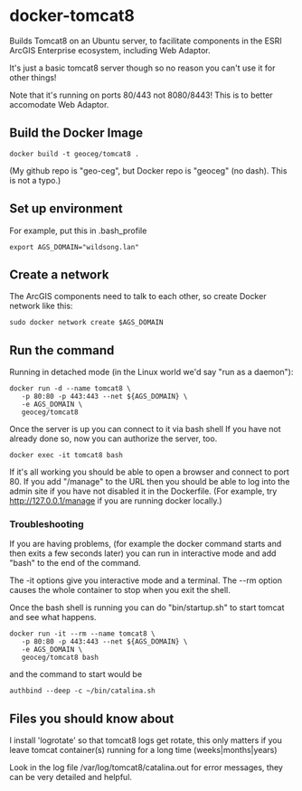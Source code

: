 # docker-tomcat8
Builds Tomcat8 on an Ubuntu server, to facilitate
components in the ESRI ArcGIS Enterprise ecosystem,
including Web Adaptor.

It's just a basic tomcat8 server though so no reason you can't use it for other things!

Note that it's running on ports 80/443 not 8080/8443! This is to better accomodate Web Adaptor.

## Build the Docker Image

    docker build -t geoceg/tomcat8 .

(My github repo is "geo-ceg", but Docker repo is "geoceg" (no dash). This is not a typo.)

## Set up environment

For example, put this in .bash_profile

    export AGS_DOMAIN="wildsong.lan"

## Create a network

The ArcGIS components need to talk to each other, so create Docker network like this:

    sudo docker network create $AGS_DOMAIN

## Run the command

Running in detached mode (in the Linux world we'd say "run as a daemon"):

    docker run -d --name tomcat8 \
       -p 80:80 -p 443:443 --net ${AGS_DOMAIN} \
       -e AGS_DOMAIN \
       geoceg/tomcat8

Once the server is up you can connect to it via bash shell
If you have not already done so, now you can authorize the server, too.

    docker exec -it tomcat8 bash 

If it's all working you should be able to open a browser and connect
to port 80.  If you add "/manage" to the URL then you should be able
to log into the admin site if you have not disabled it in the
Dockerfile. (For example, try http://127.0.0.1/manage if you are running
docker locally.)

### Troubleshooting

If you are having problems, (for example the docker command starts and
then exits a few seconds later) you can run in interactive mode
and add "bash" to the end of the command.

The -it options give you interactive mode and a terminal. The --rm option
causes the whole container to stop when you exit the shell.

Once the bash shell is running you can do "bin/startup.sh" to start tomcat
and see what happens.

    docker run -it --rm --name tomcat8 \
       -p 80:80 -p 443:443 --net ${AGS_DOMAIN} \
       -e AGS_DOMAIN \
       geoceg/tomcat8 bash

and the command to start would be

    authbind --deep -c ~/bin/catalina.sh

## Files you should know about

I install 'logrotate' so that tomcat8 logs get rotate, this only
matters if you leave tomcat container(s) running for a long time
(weeks|months|years)

Look in the log file /var/log/tomcat8/catalina.out for error messages, 
they can be very detailed and helpful.

